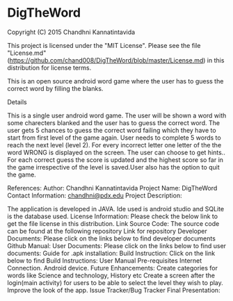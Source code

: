 # DigTheWord
Copyright (C) 2015 Chandhni Kannatintavida

This project is licensed under the "MIT License". Please see the file "License.md"(https://github.com/chand008/DigTheWord/blob/master/License.md) in this distribution for license terms.

This is an open source android word game where the user has to guess the correct word by filling the blanks.

Details

This is a single user android word game. The user will be shown a word with some charecters blanked and the user has to guess the correct word. The user gets 5 chances to guess the correct word failing which they have to start from first level of the game again. User needs to complete 5 words to reach the next level (level 2). For every incorrect letter one letter of the the word WRONG is displayed on the screen. The user can choose to get hints.. For each correct guess the score is updated and the highest score so far in the game irrespective of the level is saved.User also has the option to quit the game.


References:
Author:
Chandhni Kannatintavida
Project Name:
DigTheWord
Contact Information:
chandhni@pdx.edu
Project Description:

The application is developed in JAVA. Ide used is android studio and SQLite is the database used.
License Information:
Please check the below link to get the file license in this distribution. Link 
Source Code:
The source code can be found at the following repository Link for repository Developer Documents:
Please click on the links below to find developer documents Github Manual: 
User Documents:
Please click on the links below to find user documents: Guide for .apk installation:
Build Instruction:
Click on the link below to find Build Instructions:
User Manual
Pre-requisites
Internet Connection.
Android device.
Future Enhancements:
Create categories for words like Science and technology, History etc
Create a screen after the login(main activity) for users to be able to select the level they wish to play.
Improve the look of the app.
Issue Tracker/Bug Tracker
Final Presentation:



